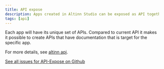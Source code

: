 ```yaml
---
title: API expose
description: Apps created in Altinn Studio can be exposed as API together with UI, or only as API without any UI.
tags: [api]
---
```


Each app will have its unique set of APIs. Compared to current API it makes it possible to create APIs that
have documentation that is target for the specific app.

For more details, see [altinn api](/api).

[See all issues for API-Expose on Github](https://github.com/Altinn/altinn-studio/labels/area%2Fapi-expose)
